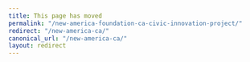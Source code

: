 ```yaml
---
title: This page has moved
permalink: "/new-america-foundation-ca-civic-innovation-project/"
redirect: "/new-america-ca/"
canonical_url: "/new-america-ca/"
layout: redirect
---
```

